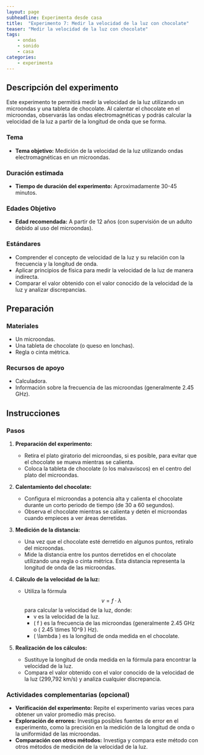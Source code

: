 ```yaml
---
layout: page
subheadline: Experimenta desde casa
title:  "Experimento 7: Medir la velocidad de la luz con chocolate"
teaser: "Medir la velocidad de la luz con chocolate"
tags:
    - ondas
    - sonido
    - casa
categories:
    - experimenta
---
```


## Descripción del experimento

Este experimento te permitirá medir la velocidad de la luz utilizando un microondas y una tableta de chocolate. Al calentar el chocolate en el microondas, observarás las ondas electromagnéticas y podrás calcular la velocidad de la luz a partir de la longitud de onda que se forma.

### Tema

- **Tema objetivo:** Medición de la velocidad de la luz utilizando ondas electromagnéticas en un microondas.

### Duración estimada

- **Tiempo de duración del experimento:** Aproximadamente 30-45 minutos.

### Edades Objetivo

- **Edad recomendada:** A partir de 12 años (con supervisión de un adulto debido al uso del microondas).

### Estándares

- Comprender el concepto de velocidad de la luz y su relación con la frecuencia y la longitud de onda.
- Aplicar principios de física para medir la velocidad de la luz de manera indirecta.
- Comparar el valor obtenido con el valor conocido de la velocidad de la luz y analizar discrepancias.

## Preparación

### Materiales

- Un microondas.
- Una tableta de chocolate (o queso en lonchas).
- Regla o cinta métrica.

### Recursos de apoyo

- Calculadora.
- Información sobre la frecuencia de las microondas (generalmente 2.45 GHz).

## Instrucciones

### Pasos

1. **Preparación del experimento:**
   - Retira el plato giratorio del microondas, si es posible, para evitar que el chocolate se mueva mientras se calienta.
   - Coloca la tableta de chocolate (o los malvaviscos) en el centro del plato del microondas.

2. **Calentamiento del chocolate:**
   - Configura el microondas a potencia alta y calienta el chocolate durante un corto periodo de tiempo (de 30 a 60 segundos).
   - Observa el chocolate mientras se calienta y detén el microondas cuando empieces a ver áreas derretidas.

3. **Medición de la distancia:**
   - Una vez que el chocolate esté derretido en algunos puntos, retíralo del microondas.
   - Mide la distancia entre los puntos derretidos en el chocolate utilizando una regla o cinta métrica. Esta distancia representa la longitud de onda de las microondas.

4. **Cálculo de la velocidad de la luz:**
   - Utiliza la fórmula $${v = f \cdot \lambda}$$ para calcular la velocidad de la luz, donde:
     - v es la velocidad de la luz.
     - \( f \) es la frecuencia de las microondas (generalmente 2.45 GHz o \( 2.45 \times 10^9 \) Hz).
     - \( \lambda \) es la longitud de onda medida en el chocolate.

5. **Realización de los cálculos:**
   - Sustituye la longitud de onda medida en la fórmula para encontrar la velocidad de la luz.
   - Compara el valor obtenido con el valor conocido de la velocidad de la luz (299,792 km/s) y analiza cualquier discrepancia.

### Actividades complementarias (opcional)

- **Verificación del experimento:** Repite el experimento varias veces para obtener un valor promedio más preciso.
- **Exploración de errores:** Investiga posibles fuentes de error en el experimento, como la precisión en la medición de la longitud de onda o la uniformidad de las microondas.
- **Comparación con otros métodos:** Investiga y compara este método con otros métodos de medición de la velocidad de la luz.
